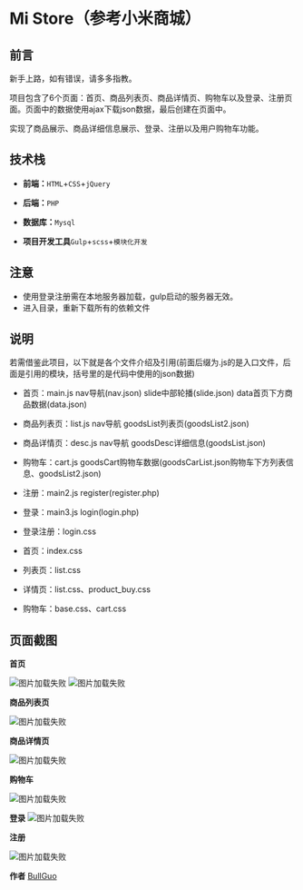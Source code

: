 # Mi Store（参考小米商城）

## 前言

新手上路，如有错误，请多多指教。



项目包含了6个页面：首页、商品列表页、商品详情页、购物车以及登录、注册页面。页面中的数据使用ajax下载json数据，最后创建在页面中。

实现了商品展示、商品详细信息展示、登录、注册以及用户购物车功能。

## 技术栈

- **前端：**`HTML`+`CSS`+`jQuery`

- **后端：**`PHP`

- **数据库：**`Mysql`

- **项目开发工具**`Gulp`+`scss`+`模块化开发`

## 注意

- 使用登录注册需在本地服务器加载，gulp启动的服务器无效。
- 进入目录，重新下载所有的依赖文件

## 说明

若需借鉴此项目，以下就是各个文件介绍及引用(前面后缀为.js的是入口文件，后面是引用的模块，括号里的是代码中使用的json数据)

- 首页：main.js		nav导航(nav.json)      slide中部轮播(slide.json)      data首页下方商品数据(data.json)
- 商品列表页：list.js		nav导航	 goodsList列表页(goodsList2.json)
- 商品详情页：desc.js		nav导航	 goodsDesc详细信息(goodsList.json)
- 购物车：cart.js		goodsCart购物车数据(goodsCarList.json购物车下方列表信息、goodsList2.json)
- 注册：main2.js		register(register.php)
- 登录：main3.js		login(login.php)

- 登录注册：login.css
- 首页：index.css
- 列表页：list.css
- 详情页：list.css、product_buy.css
- 购物车：base.css、cart.css

## 页面截图

**首页**

![图片加载失败](https://raw.githubusercontent.com/BullGuo/xiaomi/master/showimg/01.png)
![图片加载失败](https://raw.githubusercontent.com/BullGuo/xiaomi/master/showimg/02.png)

**商品列表页**

![图片加载失败](https://raw.githubusercontent.com/BullGuo/xiaomi/master/showimg/03.png)

**商品详情页**

![图片加载失败](https://raw.githubusercontent.com/BullGuo/xiaomi/master/showimg/04.png)

**购物车**

![图片加载失败](https://raw.githubusercontent.com/BullGuo/xiaomi/master/showimg/05.png)

**登录**
![图片加载失败](https://raw.githubusercontent.com/BullGuo/xiaomi/master/showimg/06.png)

**注册**

![图片加载失败](https://raw.githubusercontent.com/BullGuo/xiaomi/master/showimg/07.png)



**作者** [BullGuo](https://github.com/BullGuo)
